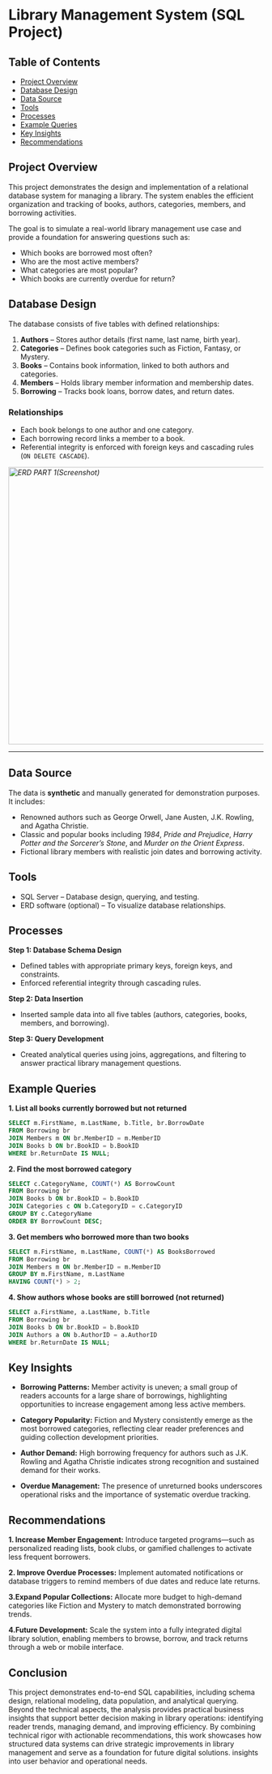 # Library Management System (SQL Project)

## Table of Contents
- [Project Overview](project-overview)  
- [Database Design](database-design)  
- [Data Source](data-source)  
- [Tools](tools)  
- [Processes](processes)  
- [Example Queries](example-queries)  
- [Key Insights](key-insights)  
- [Recommendations](recommendations)   

## Project Overview
This project demonstrates the design and implementation of a relational database system for managing a library. The system enables the efficient organization and tracking of books, authors, categories, members, and borrowing activities.  

The goal is to simulate a real-world library management use case and provide a foundation for answering questions such as:  
- Which books are borrowed most often?  
- Who are the most active members?  
- What categories are most popular?  
- Which books are currently overdue for return?  

## Database Design
The database consists of five tables with defined relationships:  

1. **Authors** – Stores author details (first name, last name, birth year).  
2. **Categories** – Defines book categories such as Fiction, Fantasy, or Mystery.  
3. **Books** – Contains book information, linked to both authors and categories.  
4. **Members** – Holds library member information and membership dates.  
5. **Borrowing** – Tracks book loans, borrow dates, and return dates.  

### Relationships
- Each book belongs to one author and one category.  
- Each borrowing record links a member to a book.  
- Referential integrity is enforced with foreign keys and cascading rules (`ON DELETE CASCADE`).  

*<img width="1243" height="547" alt="ERD PART 1(Screenshot)" src="https://github.com/user-attachments/assets/45fb2200-eb8f-4f31-824c-94cbd463b155" />*  
****

## Data Source
The data is **synthetic** and manually generated for demonstration purposes. It includes:  
- Renowned authors such as George Orwell, Jane Austen, J.K. Rowling, and Agatha Christie.  
- Classic and popular books including *1984*, *Pride and Prejudice*, *Harry Potter and the Sorcerer’s Stone*, and *Murder on the Orient Express*.  
- Fictional library members with realistic join dates and borrowing activity.  


## Tools
- SQL Server – Database design, querying, and testing.  
- ERD software (optional) – To visualize database relationships.  


## Processes
**Step 1: Database Schema Design**  
- Defined tables with appropriate primary keys, foreign keys, and constraints.  
- Enforced referential integrity through cascading rules.  

**Step 2: Data Insertion**  
- Inserted sample data into all five tables (authors, categories, books, members, and borrowing).  

**Step 3: Query Development**  
- Created analytical queries using joins, aggregations, and filtering to answer practical library management questions.  

## Example Queries

**1. List all books currently borrowed but not returned**  
```sql
SELECT m.FirstName, m.LastName, b.Title, br.BorrowDate
FROM Borrowing br
JOIN Members m ON br.MemberID = m.MemberID
JOIN Books b ON br.BookID = b.BookID
WHERE br.ReturnDate IS NULL;
```

**2. Find the most borrowed category**
```sql
SELECT c.CategoryName, COUNT(*) AS BorrowCount
FROM Borrowing br
JOIN Books b ON br.BookID = b.BookID
JOIN Categories c ON b.CategoryID = c.CategoryID
GROUP BY c.CategoryName
ORDER BY BorrowCount DESC;
```

**3. Get members who borrowed more than two books**
```sql
SELECT m.FirstName, m.LastName, COUNT(*) AS BooksBorrowed
FROM Borrowing br
JOIN Members m ON br.MemberID = m.MemberID
GROUP BY m.FirstName, m.LastName
HAVING COUNT(*) > 2;
```

**4. Show authors whose books are still borrowed (not returned)**
```sql
SELECT a.FirstName, a.LastName, b.Title
FROM Borrowing br
JOIN Books b ON br.BookID = b.BookID
JOIN Authors a ON b.AuthorID = a.AuthorID
WHERE br.ReturnDate IS NULL;
```

## Key Insights
- **Borrowing Patterns:** Member activity is uneven; a small group of readers accounts for a large share of borrowings, highlighting opportunities to increase engagement among less active members.
  
- **Category Popularity:** Fiction and Mystery consistently emerge as the most borrowed categories, reflecting clear reader preferences and guiding collection development priorities.

- **Author Demand:** High borrowing frequency for authors such as J.K. Rowling and Agatha Christie indicates strong recognition and sustained demand for their works.
  
- **Overdue Management:** The presence of unreturned books underscores operational risks and the importance of systematic overdue tracking.

## Recommendations
**1. Increase Member Engagement:** Introduce targeted programs—such as personalized reading lists, book clubs, or gamified challenges to activate less frequent borrowers.

**2. Improve Overdue Processes:** Implement automated notifications or database triggers to remind members of due dates and reduce late returns.

**3.Expand Popular Collections:** Allocate more budget to high-demand categories like Fiction and Mystery to match demonstrated borrowing trends.

**4.Future Development:** Scale the system into a fully integrated digital library solution, enabling members to browse, borrow, and track returns through a web or mobile interface.

## Conclusion
This project demonstrates end-to-end SQL capabilities, including schema design, relational modeling, data population, and analytical querying. 
Beyond the technical aspects, the analysis provides practical business insights that support better decision making in library operations: identifying reader trends, managing demand, and improving efficiency.
By combining technical rigor with actionable recommendations, this work showcases how structured data systems can drive strategic improvements in library management and serve as a foundation for future digital solutions.
insights into user behavior and operational needs.

